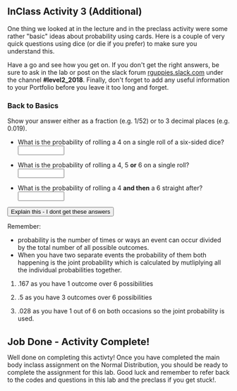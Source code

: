 
## InClass Activity 3 (Additional)

One thing we looked at in the lecture and in the preclass activity were some rather "basic" ideas about probability using cards. Here is a couple of very quick questions using dice (or die if you prefer) to make sure you understand this. 

Have a go and see how you get on. If you don't get the right answers, be sure to ask in the lab or post on the slack forum <a href = "https://rguppies.slack.com/" target = "_blank">rguppies.slack.com</a> under the channel **#level2_2018**. Finally, don't forget to add any useful information to your Portfolio before you leave it too long and forget.

### Back to Basics

Show your answer either as a fraction (e.g. 1/52) or to 3 decimal places (e.g. 0.019).  

* What is the probability of rolling a 4 on a single roll of a six-sided dice? <input class='solveme nospaces' size='10' data-answer='["1/6","0.167",".167"]'/>

* What is the probability of rolling a 4, 5 **or** 6 on a single roll? <input class='solveme nospaces' size='10' data-answer='["3/6","1/2","0.5",".5"]'/>

* What is the probability of rolling a 4 **and then** a 6 straight after? <input class='solveme nospaces' size='10' data-answer='["1/6*1/6","(1/6)*(1/6)","0.028",".028"]'/>


<div class='solution'><button>Explain this - I dont get these answers</button>

<div class="info">
<p>Remember:</p>
<ul>
<li>probability is the number of times or ways an event can occur divided by the total number of all possible outcomes.</li>
<li>When you have two separate events the probability of them both happening is the joint probability which is calculated by mutliplying all the individual probabilities together.</li>
</ul>
<ol style="list-style-type: decimal">
<li><p>.167 as you have 1 outcome over 6 possibilities</p></li>
<li><p>.5 as you have 3 outcomes over 6 possibilities</p></li>
<li><p>.028 as you have 1 out of 6 on both occasions so the joint probability is used.</p></li>
</ol>
</div>

</div>

<br>
<span style="font-size: 22px; font-weight: bold; color: var(--blue);">Job Done - Activity Complete!</span>

Well done on completing this activty! Once you have completed the main body inclass assignment on the Normal Distribution, you should be ready to complete the assignment for this lab. Good luck and remember to refer back to the codes and questions in this lab and the preclass if you get stuck!.
